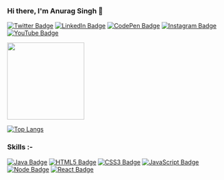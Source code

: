 <h3 align="left">
Hi there, I'm <a target="_blank" rel="noreferrer">Anurag Singh</a> 👋
</h3>

[![Twitter Badge](https://img.shields.io/badge/Twitter-Profile-informational?style=flat&logo=twitter&logoColor=white&color=1CA2F1)](https://twitter.com/IOT_CreationsIn)
[![LinkedIn Badge](https://img.shields.io/badge/LinkedIn-Profile-informational?style=flat&logo=linkedin&logoColor=white&color=0D76A8)](https://www.linkedin.com/in/anuragsingh6886/)
[![CodePen Badge](https://img.shields.io/badge/CodePen-Profile-informational?style=flat&logo=codepen&logoColor=white&color=0D76A8)](https://codepen.io/anuragsingh6886)
[![Instagram Badge](https://img.shields.io/badge/Instagram-Profile-informational?style=flat&logo=instagram&logoColor=white&color=0D76A8)](https://www.instagram.com/anurags_me/)
[![YouTube Badge](https://img.shields.io/badge/YouTube-Profile-informational?style=flat&logo=youtube&logoColor=white&color=0D76A8)](https://www.youtube.com/channel/UCCdkjrdWPHdjKz3bjbpJqfg)


<img height="180em" src="https://github-readme-stats.vercel.app/api?username=anuragsingh6886&hide_border=true&&count_private=true&include_all_commits=true" />

[![Top Langs](https://github-readme-stats.vercel.app/api/top-langs/?username=anuragsingh6886&layout=compact)](https://github.com/anuragsingh6886)

<h3 align="left">Skills :-</h3>

[![Java Badge](https://img.shields.io/badge/Java-ED8B00?style=for-the-badge&logo=java&logoColor=white)](#)
[![HTML5 Badge](https://img.shields.io/badge/HTML5-E34F26?style=for-the-badge&logo=html5&logoColor=white)](#)
[![CSS3 Badge](https://img.shields.io/badge/CSS3-1572B6?style=for-the-badge&logo=css3&logoColor=white)](#)
[![JavaScript Badge](https://img.shields.io/badge/JavaScript-F7DF1E?style=for-the-badge&logo=javascript&logoColor=black)](#)
[![Node Badge](https://img.shields.io/badge/Node.js-43853D?style=for-the-badge&logo=node.js&logoColor=white)](#)
[![React Badge](https://img.shields.io/badge/React-20232A?style=for-the-badge&logo=react&logoColor=61DAFB)](#)

<!---
anuragsingh6886/anuragsingh6886 is a ✨ special ✨ repository because its `README.md` (this file) appears on your GitHub profile.
You can click the Preview link to take a look at your changes.
--->
